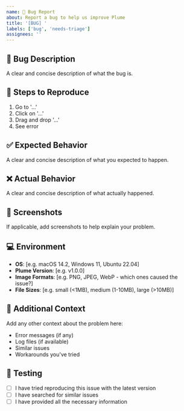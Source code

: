 ```yaml
---
name: 🐛 Bug Report
about: Report a bug to help us improve Plume
title: '[BUG] '
labels: ['bug', 'needs-triage']
assignees: ''
---
```


## 🐛 Bug Description

A clear and concise description of what the bug is.

## 🔄 Steps to Reproduce

1. Go to '...'
2. Click on '...'
3. Drag and drop '...'
4. See error

## ✅ Expected Behavior

A clear and concise description of what you expected to happen.

## ❌ Actual Behavior

A clear and concise description of what actually happened.

## 📸 Screenshots

If applicable, add screenshots to help explain your problem.

## 💻 Environment

- **OS**: [e.g. macOS 14.2, Windows 11, Ubuntu 22.04]
- **Plume Version**: [e.g. v1.0.0]
- **Image Formats**: [e.g. PNG, JPEG, WebP - which ones caused the issue?]
- **File Sizes**: [e.g. small (<1MB), medium (1-10MB), large (>10MB)]

## 📎 Additional Context

Add any other context about the problem here:
- Error messages (if any)
- Log files (if available)
- Similar issues
- Workarounds you've tried

## 🧪 Testing

- [ ] I have tried reproducing this issue with the latest version
- [ ] I have searched for similar issues
- [ ] I have provided all the necessary information